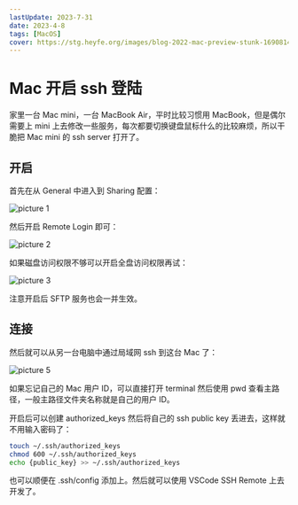 ```yaml
---
lastUpdate: 2023-7-31
date: 2023-4-8
tags: [MacOS]
cover: https://stg.heyfe.org/images/blog-2022-mac-preview-stunk-1690814279537.png
---
```


# Mac 开启 ssh 登陆

家里一台 Mac mini，一台 MacBook Air，平时比较习惯用 MacBook，但是偶尔需要上 mini 上去修改一些服务，每次都要切换键盘鼠标什么的比较麻烦，所以干脆把 Mac mini 的 ssh server 打开了。

## 开启

首先在从 General 中进入到 Sharing 配置：

![picture 1](https://stg.heyfe.org/images/blog-mac-ssh-server-1680937988753.png)

然后开启 Remote Login 即可：

![picture 2](https://stg.heyfe.org/images/blog-mac-ssh-server-1680938043307.png)

如果磁盘访问权限不够可以开启全盘访问权限再试：

![picture 3](https://stg.heyfe.org/images/blog-mac-ssh-server-1680938082610.png)

注意开启后 SFTP 服务也会一并生效。

## 连接

然后就可以从另一台电脑中通过局域网 ssh 到这台 Mac 了：

![picture 5](https://stg.heyfe.org/images/blog-mac-ssh-server-1680938208118.png)

如果忘记自己的 Mac 用户 ID，可以直接打开 terminal 然后使用 pwd 查看主路径，一般主路径文件夹名称就是自己的用户 ID。

开启后可以创建 authorized_keys 然后将自己的 ssh public key 丢进去，这样就不用输入密码了：

```sh
touch ~/.ssh/authorized_keys
chmod 600 ~/.ssh/authorized_keys
echo {public_key} >> ~/.ssh/authorized_keys
```

也可以顺便在 .ssh/config 添加上。然后就可以使用 VSCode SSH Remote 上去开发了。
